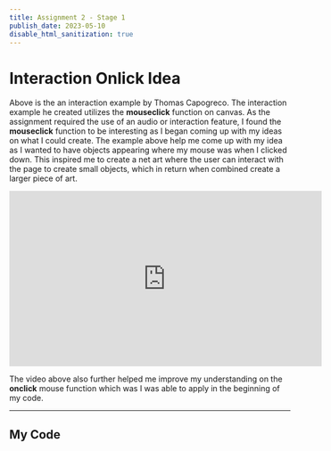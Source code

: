 ```yaml
---
title: Assignment 2 - Stage 1
publish_date: 2023-05-10
disable_html_sanitization: true
---
```


# Interaction Onlick Idea

<canvas id=onclick_example></canvas>

<script type=module>

    // getting and formatting the canvas element
    const cnv = document.getElementById (`onclick_example`)
    cnv.width = cnv.parentNode.scrollWidth
    cnv.height = cnv.width * 9 / 16

    // this array will store the coordinates
    // of the click events
    const coordinates = []

    // this function will take the
    // pointerEvent as an argument
    // and assign it to parameter 'e'
    function add_coordinate (e) {

        // adding to the coordinates array 
        // an object with x & y properties
        // storing the values associated 
        // with the .offsetX and .offsetY
        // properties of the pointerEvent
        // object assigned to parameter 'e' 
        coordinates.push ({
            x : e.offsetX,
            y : e.offsetY
        })
    }

    // adding the function to the 
    // .onclick property of the canvas
    // add_coordinate
    cnv.onclick = add_coordinate

    // getting a 2d context
    const ctx = cnv.getContext ('2d')    

    // function to draw animation frames
    function draw_frame () {

        // turquoise background
        ctx.fillStyle = `turquoise`
        ctx.fillRect (0, 0, cnv.width, cnv.height)

        // hotpink squares
        ctx.fillStyle = `hotpink`

        // go through the coordinates array
        coordinates.forEach (p => {

            // use the values on the x & y properties
            // of each object to draw a square
            ctx.fillRect (p.x - 10, p.y - 10, 20, 20)
        })

        // call itself recursively
        requestAnimationFrame (draw_frame)
    }

    // call the first frame
    requestAnimationFrame (draw_frame)
</script>

Above is the an interaction example by Thomas Capogreco. The interaction example he created utilizes the 
**mouseclick** function on canvas. As the assignment required the use of an audio or interaction feature, I found 
the **mouseclick** function to be interesting as I began coming up with my ideas on what I could create. The example
above help me come up with my idea as I wanted to have objects appearing where my mouse was when I clicked down. This 
inspired me to create a net art where the user can interact with the page to create small objects, which in return 
when combined create a larger piece of art.

<iframe width="560" height="315" src="https://www.youtube.com/embed/xbdJf9MRL7A" title="YouTube video player" frameborder="0" allow="accelerometer; autoplay; clipboard-write; encrypted-media; gyroscope; picture-in-picture; web-share" allowfullscreen></iframe>

The video above also further helped me improve my understanding on the **onclick** mouse function which was I was able to apply
in the beginning of my code.

---
## My Code


<canvas id=example1></canvas>

<script type=module>
const cnv = document.getElementById ("example1")
console.dir (cnv)

cnv.width = cnv.parentNode.scrollWidth
cnv.height = cnv.width * 9 / 16

// Resize the canvas based on page
// resizeCanvas ()
// window.onresize = resizeCanvas

// // Changes the canvas size to the same size as the page
// function resizeCanvas () {
//     cnv.width = innerWidth560
//     cnv.height = innerHeight
// }

const coordinates = [];
function add_coordinate (e) {
    coordinates.push ({x : e.offsetX, y: e.offsetY})
}
cnv.onclick = add_coordinate

const ctx = cnv.getContext ('2d')

requestAnimationFrame (draw_frame)

function draw_frame () {

    ctx.fillStyle = `#2B2D42`
    ctx.fillRect (0, 0, cnv.width, cnv.height)

    ctx.fillStyle = `#e63946`

    coordinates.forEach (p => {

        ctx.fillRect (p.x - 10, p.y - 10, 20, 20)
    })

    requestAnimationFrame (draw_frame)
}

requestAnimationFrame (draw_frame)
</script>
